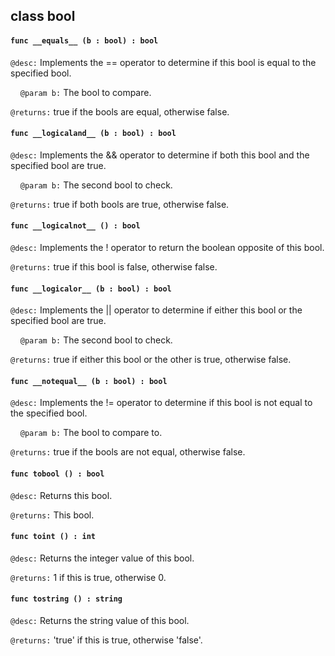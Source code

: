 ## class bool

#### ```func __equals__ (b : bool) : bool```

```@desc:``` Implements the == operator to determine if this bool is equal to the specified bool.

&nbsp;&nbsp;&nbsp;&nbsp;```@param b:``` The bool to compare.

```@returns:``` true if the bools are equal, otherwise false.

#### ```func __logicaland__ (b : bool) : bool```

```@desc:``` Implements the && operator to determine if both this bool and the specified bool are true.

&nbsp;&nbsp;&nbsp;&nbsp;```@param b:``` The second bool to check.

```@returns:``` true if both bools are true, otherwise false.

#### ```func __logicalnot__ () : bool```

```@desc:``` Implements the ! operator to return the boolean opposite of this bool.

```@returns:``` true if this bool is false, otherwise false.

#### ```func __logicalor__ (b : bool) : bool```

```@desc:``` Implements the || operator to determine if either this bool or the specified bool are true.

&nbsp;&nbsp;&nbsp;&nbsp;```@param b:``` The second bool to check.

```@returns:``` true if either this bool or the other is true, otherwise false.

#### ```func __notequal__ (b : bool) : bool```

```@desc:``` Implements the != operator to determine if this bool is not equal to the specified bool.

&nbsp;&nbsp;&nbsp;&nbsp;```@param b:``` The bool to compare to.

```@returns:``` true if the bools are not equal, otherwise false.

#### ```func tobool () : bool```

```@desc:``` Returns this bool.

```@returns:``` This bool.

#### ```func toint () : int```

```@desc:``` Returns the integer value of this bool.

```@returns:``` 1 if this is true, otherwise 0.

#### ```func tostring () : string```

```@desc:``` Returns the string value of this bool.

```@returns:``` 'true' if this is true, otherwise 'false'.

